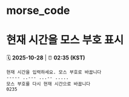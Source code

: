 # morse_code
# 현재 시간을 모스 부호 표시
<!-- MORSE_TIME_START -->
🗓️ **2025-10-28** | ⏰ **02:35 (KST)**

```
현재 시간을 입력하세요. 모스 부호로 바꿉니다
----- ..--- ...-- .....
모스 부호를 다시 현재 시간으로 바꿉니다
0235
```
<!-- MORSE_TIME_END -->

